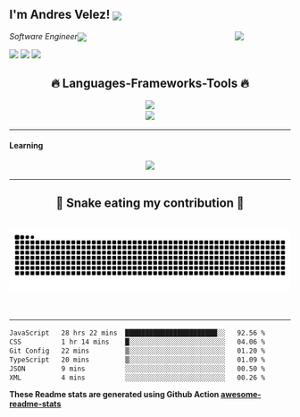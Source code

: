 <h2>I'm Andres Velez! <img src="https://media.giphy.com/media/12oufCB0MyZ1Go/giphy.gif" width="50" align='center'></h2>
<img align='right' src="https://media.giphy.com/media/6BHbKbBorP68tvJQlY/giphy.gif" width="100"></img>
<p><em>Software Engineer<img src="https://media.giphy.com/media/WUlplcMpOCEmTGBtBW/giphy.gif" width="50" align='center'> 
</em></p>


<a href="https://www.linkedin.com/in/andres-velez-su/" target="_blank"><img src="https://img.shields.io/badge/-LinkedIn-%230077B5?style=for-the-badge&logo=linkedin&logoColor=white" target="_blank"></a>
<a href = "mailto:advelezs@gmail.com"><img src="https://img.shields.io/badge/-Gmail-%23333?style=for-the-badge&logo=gmail&logoColor=white" target="_blank"></a>
<a href="https://andresdvelez.vercel.app/" target="_blank"><img src="https://img.shields.io/badge/-WEB-d74e09?style=for-the-badge" target="_blank"></a>

<h2 align="center">🔥 Languages-Frameworks-Tools 🔥</h2> 

<p align="center">
  <a href="https://skillicons.dev">
    <img src="https://skillicons.dev/icons?i=git,bootstrap,wordpress,javascript,css,html,redux,styledcomponents,arduino" /><br>
    <img src="https://skillicons.dev/icons?i=mongodb,express,react,nextjs,mysql,django,vscode,blender,linux,github,figma" />

  </a>
</p>
<hr>

<h4>Learning</h4>
<p align="center">
  <a href="https://skillicons.dev">
    <img src="https://skillicons.dev/icons?i=aws,nodejs" />
  </a>
</p>
<hr>

<div align="center">
  <h2>🐍 Snake eating my contribution 🐍</h2>
  <br>
  <img alt="snake eating my contribution" src="https://github.com/andresdvelez/andresdvelez/blob/output/github-contribution-grid-snake.svg">
  <br>
  <br>
  <br>
</div>

---
<!--START_SECTION:waka-->

```text
JavaScript   28 hrs 22 mins  ███████████████████████░░   92.56 %
CSS          1 hr 14 mins    █░░░░░░░░░░░░░░░░░░░░░░░░   04.06 %
Git Config   22 mins         ▒░░░░░░░░░░░░░░░░░░░░░░░░   01.20 %
TypeScript   20 mins         ▒░░░░░░░░░░░░░░░░░░░░░░░░   01.09 %
JSON         9 mins          ░░░░░░░░░░░░░░░░░░░░░░░░░   00.50 %
XML          4 mins          ░░░░░░░░░░░░░░░░░░░░░░░░░   00.26 %
```

<!--END_SECTION:waka-->

**These Readme stats are generated using Github Action [awesome-readme-stats](https://github.com/andresdvelez/waka-readme-stats)**
